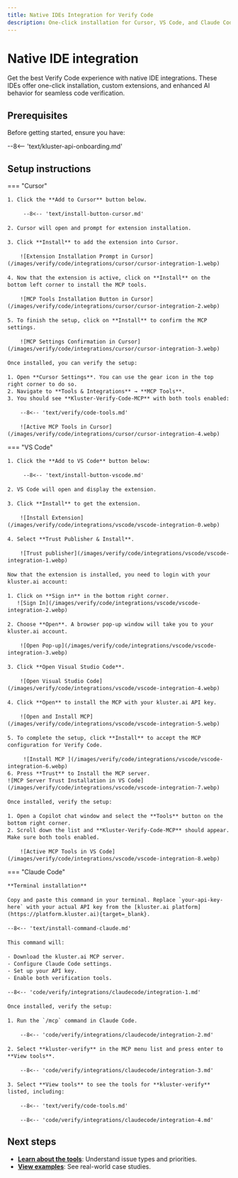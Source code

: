 ```yaml
---
title: Native IDEs Integration for Verify Code
description: One-click installation for Cursor, VS Code, and Claude Code with enhanced Verify Code features and custom extensions.
---
```


# Native IDE integration

Get the best Verify Code experience with native IDE integrations. These IDEs offer one-click installation, custom extensions, and enhanced AI behavior for seamless code verification.

## Prerequisites

Before getting started, ensure you have:

--8<-- 'text/kluster-api-onboarding.md'

## Setup instructions

=== "Cursor"
    
    1. Click the **Add to Cursor** button below.
        
         --8<-- 'text/install-button-cursor.md'
    
    2. Cursor will open and prompt for extension installation.
    
    3. Click **Install** to add the extension into Cursor.

        ![Extension Installation Prompt in Cursor](/images/verify/code/integrations/cursor/cursor-integration-1.webp)
    
    4. Now that the extension is active, click on **Install** on the bottom left corner to install the MCP tools.

        ![MCP Tools Installation Button in Cursor](/images/verify/code/integrations/cursor/cursor-integration-2.webp)
    
    5. To finish the setup, click on **Install** to confirm the MCP settings. 

        ![MCP Settings Confirmation in Cursor](/images/verify/code/integrations/cursor/cursor-integration-3.webp)

    Once installed, you can verify the setup:

    1. Open **Cursor Settings**. You can use the gear icon in the top right corner to do so.
    2. Navigate to **Tools & Integrations** → **MCP Tools**.
    3. You should see **Kluster-Verify-Code-MCP** with both tools enabled:

        --8<-- 'text/verify/code-tools.md'

        ![Active MCP Tools in Cursor](/images/verify/code/integrations/cursor/cursor-integration-4.webp)

=== "VS Code"
   
    1. Click the **Add to VS Code** button below: 
        
         --8<-- 'text/install-button-vscode.md'
    
    2. VS Code will open and display the extension.
    
    3. Click **Install** to get the extension.

        ![Install Extension](/images/verify/code/integrations/vscode/vscode-integration-0.webp)

    4. Select **Trust Publisher & Install**.

        ![Trust publisher](/images/verify/code/integrations/vscode/vscode-integration-1.webp)

    Now that the extension is installed, you need to login with your kluster.ai account:
       
    1. Click on **Sign in** in the bottom right corner.
       ![Sign In](/images/verify/code/integrations/vscode/vscode-integration-2.webp)

    2. Choose **Open**. A browser pop-up window will take you to your kluster.ai account. 

        ![Open Pop-up](/images/verify/code/integrations/vscode/vscode-integration-3.webp)
          
    3. Click **Open Visual Studio Code**.

        ![Open Visual Studio Code](/images/verify/code/integrations/vscode/vscode-integration-4.webp)

    4. Click **Open** to install the MCP with your kluster.ai API key.
        
        ![Open and Install MCP](/images/verify/code/integrations/vscode/vscode-integration-5.webp)

    5. To complete the setup, click **Install** to accept the MCP configuration for Verify Code. 
    
         ![Install MCP ](/images/verify/code/integrations/vscode/vscode-integration-6.webp)
    6. Press **Trust** to Install the MCP server.
    ![MCP Server Trust Installation in VS Code](/images/verify/code/integrations/vscode/vscode-integration-7.webp)
        
    Once installed, verify the setup:
    
    1. Open a Copilot chat window and select the **Tools** button on the bottom right corner.
    2. Scroll down the list and **Kluster-Verify-Code-MCP** should appear. Make sure both tools enabled.

        ![Active MCP Tools in VS Code](/images/verify/code/integrations/vscode/vscode-integration-8.webp)

=== "Claude Code"

    **Terminal installation**
    
    Copy and paste this command in your terminal. Replace `your-api-key-here` with your actual API key from the [kluster.ai platform](https://platform.kluster.ai){target=_blank}.
    
    --8<-- 'text/install-command-claude.md'
    
    This command will:

    - Download the kluster.ai MCP server.
    - Configure Claude Code settings.
    - Set up your API key.
    - Enable both verification tools.

    --8<-- 'code/verify/integrations/claudecode/integration-1.md'
      
    Once installed, verify the setup:
    
    1. Run the `/mcp` command in Claude Code.

        --8<-- 'code/verify/integrations/claudecode/integration-2.md'

    2. Select **kluster-verify** in the MCP menu list and press enter to **View tools**.

        --8<-- 'code/verify/integrations/claudecode/integration-3.md'

    3. Select **View tools** to see the tools for **kluster-verify** listed, including:
        
        --8<-- 'text/verify/code-tools.md'

        --8<-- 'code/verify/integrations/claudecode/integration-4.md'

## Next steps

- **[Learn about the tools](/verify/tools/)**: Understand issue types and priorities.
- **[View examples](/verify/examples/cursor-firebase-nextjs/)**: See real-world case studies.